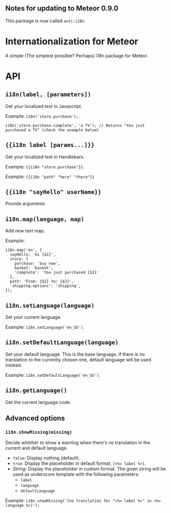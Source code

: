 Notes for updating to Meteor 0.9.0
----------------------------------

This package is now called `anti:i18n`.



# Internationalization for Meteor

A simple (The simplest possible? Perhaps) i18n package for Meteor.

# API



## `i18n(label, [parameters])`

Get your localized text in Javascript.

Example: `i18n('store.purchase');`.

`i18n('store.purchase.complete', 'a TV'); // Returns "You just purchased a TV" (check the example below)`



## `{{i18n label [params...]}}`

Get your localized text in Handlebars.

Example: `{{i18n "store.purchase"}}`.

Example: `{{i18n "path" "here" "there"}}`

## `{{i18n "sayHello" userName}}`

Provide arguments


## `i18n.map(language, map)`

Add new text map.

Example:

    i18n.map('en', {
      sayHello: 'Hi {$1}',
      store: {
        purchase: 'buy now',
        basket: 'basket',
        'complete': 'You just purchased {$1}'
      },
      path: 'From: {$1} to: {$2}',
      'shipping.options': 'shipping',
    });


## `i18n.setLanguage(language)`

Set your current language.

Example: `i18n.setLanguage('en_US')`.



## `i18n.setDefaultLanguage(language)`

Set your default language. This is the base language, if there is no translation to the currently chosen one,
default language will be used instead.

Example: `i18n.setDefaultLanguage('en_US')`.



## `i18n.getLanguage()`

Get the current language code.

## Advanced options

### `i18n.showMissing(missing)`

Decide whether to show a warning when there's no translation in the current and default language.

- `false`: Display nothing (default).
- `true`: Display the placeholder in default format, `[<%= label %>]`.
- *String*: Display the placeholder in custom format. The given string will be used as underscore template with the following parameters:
    - `label`
    - `language`
    - `defaultLanguage`

Example: `i18n.showMissing('[no translation for "<%= label %>" in <%= language %>]');`






